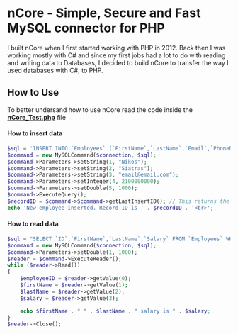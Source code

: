 nCore - Simple, Secure and Fast MySQL connector for PHP
=======

I built nCore when I first started working with PHP in 2012. Back then I was working mostly with C# and since my first jobs had a lot to do with reading and writing data to Databases, I decided to build nCore to transfer the way I used databases with C#, to PHP.

## How to Use
To better undersand how to use nCore read the code inside the <b>[nCore_Test.php](https://github.com/nsiatras/nCore/blob/main/nCore_Test.php)</b> file


 #### How to insert data
```php
$sql = 'INSERT INTO `Employees` (`FirstName`,`LastName`,`Email`,`PhoneNumber`,`Salary`) VALUES (?,?,?,?,?)';
$command = new MySQLCommand($connection, $sql);
$command->Parameters->setString(1, "Nikos");
$command->Parameters->setString(2, "Siatras");
$command->Parameters->setString(3, "email@email.com");
$command->Parameters->setInteger(4, 2100000000);
$command->Parameters->setDouble(5, 1000);
$command->ExecuteQuery();
$recordID = $command->$command->getLastInsertID(); // This returns the Auto Increment ID
echo 'New employee inserted. Record ID is ' . $recordID . '<br>';
```
#### How to read data
```php
$sql = "SELECT `ID`,`FirstName`,`LastName`,`Salary` FROM `Employees` WHERE `Saralary`> ?";
$command = new MySQLCommand($connection, $sql);
$command->Parameters->setDouble(1, 1000);
$reader = $command->ExecuteReader();
while ($reader->Read())
{
    $employeeID = $reader->getValue(0);
    $firstName = $reader->getValue(1);
    $lastName = $reader->getValue(2);
    $salary = $reader->getValue(3);

    echo $firstName . " " . $lastName . " salary is " . $salary;
}
$reader->Close();
```
